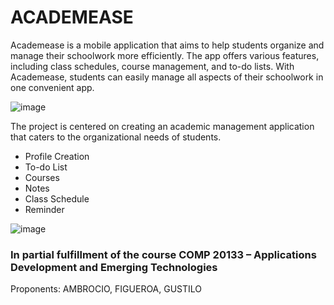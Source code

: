# ACADEMEASE
Academease is a mobile application that aims to help students organize and manage their schoolwork more efficiently. The app offers various features, including class schedules, course management, and to-do lists. 
With Academease, students can easily manage all aspects of their schoolwork in one convenient app.


![image](https://github.com/grpfv/Academease-App/assets/154964138/c06aa6e7-b46d-4693-a161-566ca9a97bec)

The project is centered on creating an academic management application that caters to the organizational needs of students.
* Profile Creation 
* To-do List 
* Courses 
* Notes 
* Class Schedule 
* Reminder  

![image](https://github.com/grpfv/Academease-App/assets/154964138/5ab1244c-aee5-4071-9a43-00d9fa4a5da6)

### In partial fulfillment of the course COMP 20133 – Applications Development and Emerging Technologies

Proponents: AMBROCIO, FIGUEROA, GUSTILO
